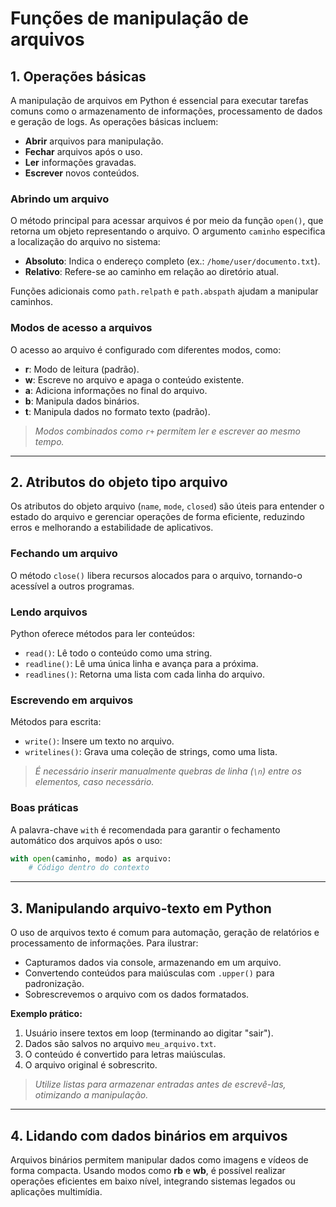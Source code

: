 # **Funções de manipulação de arquivos**

## 1. Operações básicas

A manipulação de arquivos em Python é essencial para executar tarefas comuns como o armazenamento de informações, processamento de dados e geração de logs. As operações básicas incluem:

- **Abrir** arquivos para manipulação.
- **Fechar** arquivos após o uso.
- **Ler** informações gravadas.
- **Escrever** novos conteúdos.

### Abrindo um arquivo

O método principal para acessar arquivos é por meio da função `open()`, que retorna um objeto representando o arquivo. O argumento `caminho` especifica a localização do arquivo no sistema:

- **Absoluto**: Indica o endereço completo (ex.: `/home/user/documento.txt`).
- **Relativo**: Refere-se ao caminho em relação ao diretório atual.

Funções adicionais como `path.relpath` e `path.abspath` ajudam a manipular caminhos.

### Modos de acesso a arquivos

O acesso ao arquivo é configurado com diferentes modos, como:

- **r**: Modo de leitura (padrão).
- **w**: Escreve no arquivo e apaga o conteúdo existente.
- **a**: Adiciona informações no final do arquivo.
- **b**: Manipula dados binários.
- **t**: Manipula dados no formato texto (padrão).

>*Modos combinados como `r+` permitem ler e escrever ao mesmo tempo.*

---
## 2. Atributos do objeto tipo arquivo

Os atributos do objeto arquivo (`name`, `mode`, `closed`) são úteis para entender o estado do arquivo e gerenciar operações de forma eficiente, reduzindo erros e melhorando a estabilidade de aplicativos.

### Fechando um arquivo

O método `close()` libera recursos alocados para o arquivo, tornando-o acessível a outros programas.

### Lendo arquivos

Python oferece métodos para ler conteúdos:

- `read()`: Lê todo o conteúdo como uma string.
- `readline()`: Lê uma única linha e avança para a próxima.
- `readlines()`: Retorna uma lista com cada linha do arquivo.

### Escrevendo em arquivos

Métodos para escrita:

- `write()`: Insere um texto no arquivo.
- `writelines()`: Grava uma coleção de strings, como uma lista.

>*É necessário inserir manualmente quebras de linha (`\n`) entre os elementos, caso necessário.*

### Boas práticas

A palavra-chave `with` é recomendada para garantir o fechamento automático dos arquivos após o uso:

```python
with open(caminho, modo) as arquivo:
    # Código dentro do contexto
```

---
## 3. Manipulando arquivo-texto em Python

O uso de arquivos texto é comum para automação, geração de relatórios e processamento de informações. Para ilustrar:

- Capturamos dados via console, armazenando em um arquivo.
- Convertendo conteúdos para maiúsculas com `.upper()` para padronização.
- Sobrescrevemos o arquivo com os dados formatados.

**Exemplo prático:**

1. Usuário insere textos em loop (terminando ao digitar "sair").
2. Dados são salvos no arquivo `meu_arquivo.txt`.
3. O conteúdo é convertido para letras maiúsculas.
4. O arquivo original é sobrescrito.

>*Utilize listas para armazenar entradas antes de escrevê-las, otimizando a manipulação.*

---
## 4. Lidando com dados binários em arquivos

Arquivos binários permitem manipular dados como imagens e vídeos de forma compacta. Usando modos como **rb** e **wb**, é possível realizar operações eficientes em baixo nível, integrando sistemas legados ou aplicações multimídia.